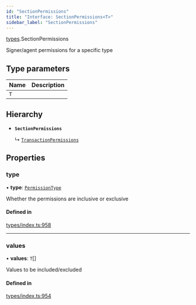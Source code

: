 ```yaml
---
id: "SectionPermissions"
title: "Interface: SectionPermissions<T>"
sidebar_label: "SectionPermissions"
---
```


[types](../../../modules/Types/Types.md).SectionPermissions

Signer/agent permissions for a specific type

## Type parameters

| Name | Description |
| :------ | :------ |
| `T` |  |

## Hierarchy

- **`SectionPermissions`**

  ↳ [`TransactionPermissions`](../TransactionPermissions/TransactionPermissions.md)

## Properties

### type

• **type**: [`PermissionType`](../../../enums/Types/PermissionType/PermissionType.md)

Whether the permissions are inclusive or exclusive

#### Defined in

[types/index.ts:958](https://github.com/PolymeshAssociation/polymesh-sdk/blob/95e180d2/src/types/index.ts#L958)

___

### values

• **values**: `T`[]

Values to be included/excluded

#### Defined in

[types/index.ts:954](https://github.com/PolymeshAssociation/polymesh-sdk/blob/95e180d2/src/types/index.ts#L954)
